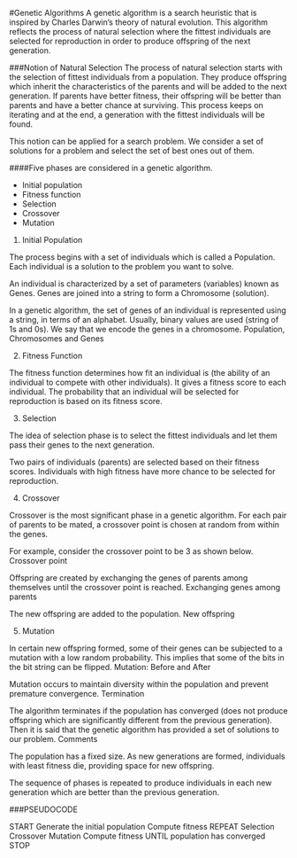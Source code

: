 #Genetic Algorithms
A genetic algorithm is a search heuristic that is inspired by Charles Darwin’s theory of natural evolution. This algorithm reflects the process of natural selection where the fittest individuals are selected for reproduction in order to produce offspring of the next generation.

###Notion of Natural Selection
The process of natural selection starts with the selection of fittest individuals from a population. They produce offspring which inherit the characteristics of the parents and will be added to the next generation. If parents have better fitness, their offspring will be better than parents and have a better chance at surviving. This process keeps on iterating and at the end, a generation with the fittest individuals will be found.

This notion can be applied for a search problem. We consider a set of solutions for a problem and select the set of best ones out of them.

####Five phases are considered in a genetic algorithm.
* Initial population
* Fitness function
* Selection
* Crossover
* Mutation

1. Initial Population

The process begins with a set of individuals which is called a Population. Each individual is a solution to the problem you want to solve.

An individual is characterized by a set of parameters (variables) known as Genes. Genes are joined into a string to form a Chromosome (solution).

In a genetic algorithm, the set of genes of an individual is represented using a string, in terms of an alphabet. Usually, binary values are used (string of 1s and 0s). We say that we encode the genes in a chromosome.
Population, Chromosomes and Genes


2. Fitness Function

The fitness function determines how fit an individual is (the ability of an individual to compete with other individuals). It gives a fitness score to each individual. The probability that an individual will be selected for reproduction is based on its fitness score.


3. Selection

The idea of selection phase is to select the fittest individuals and let them pass their genes to the next generation.

Two pairs of individuals (parents) are selected based on their fitness scores. Individuals with high fitness have more chance to be selected for reproduction.


4. Crossover

Crossover is the most significant phase in a genetic algorithm. For each pair of parents to be mated, a crossover point is chosen at random from within the genes.

For example, consider the crossover point to be 3 as shown below.
Crossover point

Offspring are created by exchanging the genes of parents among themselves until the crossover point is reached.
Exchanging genes among parents

The new offspring are added to the population.
New offspring


5. Mutation

In certain new offspring formed, some of their genes can be subjected to a mutation with a low random probability. This implies that some of the bits in the bit string can be flipped.
Mutation: Before and After

Mutation occurs to maintain diversity within the population and prevent premature convergence.
Termination

The algorithm terminates if the population has converged (does not produce offspring which are significantly different from the previous generation). Then it is said that the genetic algorithm has provided a set of solutions to our problem.
Comments

The population has a fixed size. As new generations are formed, individuals with least fitness die, providing space for new offspring.

The sequence of phases is repeated to produce individuals in each new generation which are better than the previous generation.


###PSEUDOCODE

START
Generate the initial population
Compute fitness
REPEAT
    Selection
    Crossover
    Mutation
    Compute fitness
UNTIL population has converged
STOP





